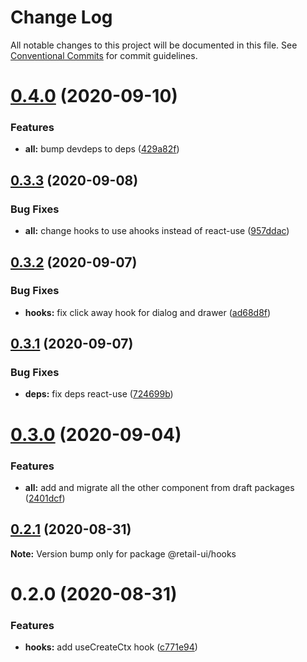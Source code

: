 # Change Log

All notable changes to this project will be documented in this file.
See [Conventional Commits](https://conventionalcommits.org) for commit guidelines.

# [0.4.0](https://github.com/sondh0127/retail-ui/compare/@retail-ui/hooks@0.3.3...@retail-ui/hooks@0.4.0) (2020-09-10)

### Features

- **all:** bump devdeps to deps ([429a82f](https://github.com/sondh0127/retail-ui/commit/429a82f613c307ff079f78fe15ab9e271620ecdf))

## [0.3.3](https://github.com/sondh0127/retail-ui/compare/@retail-ui/hooks@0.3.2...@retail-ui/hooks@0.3.3) (2020-09-08)

### Bug Fixes

- **all:** change hooks to use ahooks instead of react-use ([957ddac](https://github.com/sondh0127/retail-ui/commit/957ddac510166a771bc0143408a0e4e71e39b973))

## [0.3.2](https://github.com/sondh0127/retail-ui/compare/@retail-ui/hooks@0.3.1...@retail-ui/hooks@0.3.2) (2020-09-07)

### Bug Fixes

- **hooks:** fix click away hook for dialog and drawer ([ad68d8f](https://github.com/sondh0127/retail-ui/commit/ad68d8ff32d2620425e434632a91a4191592f6d2))

## [0.3.1](https://github.com/sondh0127/retail-ui/compare/@retail-ui/hooks@0.3.0...@retail-ui/hooks@0.3.1) (2020-09-07)

### Bug Fixes

- **deps:** fix deps react-use ([724699b](https://github.com/sondh0127/retail-ui/commit/724699bba248be21f2be5404e150dd9ea8dc92a1))

# [0.3.0](https://github.com/sondh0127/retail-ui/compare/@retail-ui/hooks@0.2.1...@retail-ui/hooks@0.3.0) (2020-09-04)

### Features

- **all:** add and migrate all the other component from draft packages ([2401dcf](https://github.com/sondh0127/retail-ui/commit/2401dcffeed92aa322be2944d4cfa9b8002e6e53))

## [0.2.1](https://github.com/sondh0127/retail-ui/compare/@retail-ui/hooks@0.2.0...@retail-ui/hooks@0.2.1) (2020-08-31)

**Note:** Version bump only for package @retail-ui/hooks

# 0.2.0 (2020-08-31)

### Features

- **hooks:** add useCreateCtx hook ([c771e94](https://github.com/sondh0127/retail-ui/commit/c771e94f5ff08394aa2e6295239a1936fd50215f))
